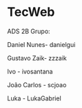 # TecWeb

ADS 2B
Grupo:

Daniel Nunes- danielgui

Gustavo Zaik- zzzaik

Ivo - ivosantana

João Carlos - scjoao

Luka - LukaGabriel
